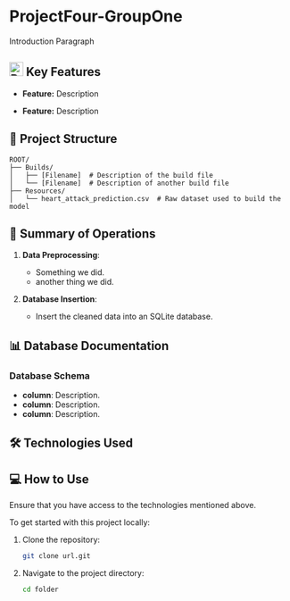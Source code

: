 # ProjectFour-GroupOne

Introduction Paragraph


## <img src="https://raw.githubusercontent.com/Tarikul-Islam-Anik/Animated-Fluent-Emojis/master/Emojis/Travel%20and%20places/Rocket.png" alt="Rocket" width="25" height="25" /> Key Features

* **Feature:** Description

* **Feature:** Description
 



## 📂 Project Structure
```plaintext
ROOT/  
├── Builds/  
│   ├── [Filename]  # Description of the build file  
│   └── [Filename]  # Description of another build file  
├── Resources/  
│   └── heart_attack_prediction.csv  # Raw dataset used to build the model  
```

## 📝 Summary of Operations

1. **Data Preprocessing**:
    - Something we did.
    - another thing we did.

2. **Database Insertion**:
    - Insert the cleaned data into an SQLite database.


## 📊 Database Documentation

### Database Schema
- **column**: Description.
- **column**: Description.
- **column**: Description.


## 🛠️ Technologies Used


## 💻 How to Use
Ensure that you have access to the technologies mentioned above.

To get started with this project locally:

1. Clone the repository:
   ```bash
   git clone url.git
   ```
2. Navigate to the project directory:
   ```bash
   cd folder
   ```
